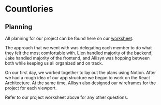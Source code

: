 # Countlories

## Planning 

All planning for our project can be found here on our [worksheet](https://github.com/AllisynAbrams/Countlories-frontend/blob/master/project-worksheet.md).

The approach that we went with was delegating each member to do what they felt the most comfortable with. Lien handled majority of the backend, Jake handled majority of the frontend, and Allisyn was hopping between both while keeping us all organized and on track.

On our first day, we worked together to lay out the plans using Notion. After we had a rough idea of our app structure we began to work on the React Architecture. At the same time, Allisyn also designed our wireframes for the project for each viewport.

Refer to our project worksheet above for any other questions.